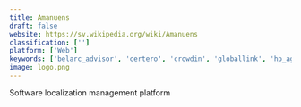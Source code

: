 ```yaml
---
title: Amanuens
draft: false 
website: https://sv.wikipedia.org/wiki/Amanuens
classification: ['']
platform: ['Web']
keywords: ['belarc_advisor', 'certero', 'crowdin', 'globallink', 'hp_agile_manager', 'jira', 'lokalise', 'onesky', 'qordoba', 'reqtest', 'revulytics', 'rollbar', 'rulingo', 'sdl_beglobal', 'transifex', 'visionflow', 'zoho_bugtracker']
image: logo.png
---
```

Software localization management platform